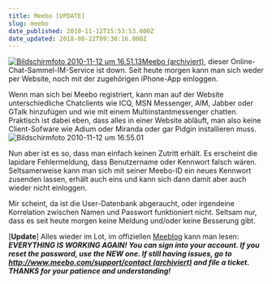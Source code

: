 ```yaml
---
title: Meebo [UPDATE]
slug: meebo
date_published: 2010-11-12T15:53:53.000Z
date_updated: 2018-08-22T09:38:16.000Z
---
```


[![Bildschirmfoto 2010-11-12 um 16.51.13](//picdump.thafaker.de/2010/11/Bildschirmfoto-2010-11-12-um-16.51.13-150x150.png)](http://picdump.thafaker.de/2010/11/Bildschirmfoto-2010-11-12-um-16.51.13.png)[Meebo (archiviert)](http://web.archive.org/web/20101113002439/http://www.meebo.com/), dieser Online-Chat-Sammel-IM-Service ist down. Seit heute morgen kann man sich weder per Website, noch mit der zugehörigen iPhone-App einloggen.

Wenn man sich bei Meebo registriert, kann man auf der Website unterschiedliche Chatclients wie ICQ, MSN Messenger, AIM, Jabber oder GTalk hinzufügen und wie mit einem Multiinstantmessenger chatten. Praktisch ist dabei eben, dass alles in einer Website abläuft, man also keine Client-Sofware wie Adium oder Miranda oder gar Pidgin installieren muss.
![Bildschirmfoto 2010-11-12 um 16.55.01](//picdump.thafaker.de/2010/11/Bildschirmfoto-2010-11-12-um-16.55.01.png)

Nun aber ist es so, dass man einfach keinen Zutritt erhält. Es erscheint die lapidare Fehlermeldung, dass Benutzername oder Kennwort falsch wären. Seltsamerweise kann man sich mit seiner Meebo-ID ein neues Kennwort zusenden lassen, erhält auch eins und kann sich dann damit aber auch wieder nicht einloggen.

Mir scheint, da ist die User-Datenbank abgeraucht, oder irgendeine Korrelation zwischen Namen und Passwort funktioniert nicht. Seltsam nur, dass es seit heute morgen keine Meldung und/oder keine Besserung gibt.

[**Update**] Alles wieder im Lot, im offiziellen [Meeblog](http://blog.meebo.com/) kann man lesen: ***EVERYTHING IS WORKING AGAIN! You can sign into your account. If you reset the password, use the NEW one. If still having issues, go to [http://www.meebo.com/support/contact (archiviert)](http://web.archive.org/web/20091115062910/http://www.meebo.com:80/support/contact/) and file a ticket. THANKS for your patience and understanding!***
